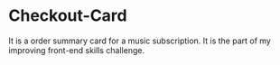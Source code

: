 # Checkout-Card
It is a order summary card for a music subscription. It is the part of my improving front-end skills challenge.

